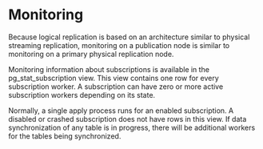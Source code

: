 # Monitoring<a name="EN-US_TOPIC_0289900926"></a>

Because logical replication is based on an architecture similar to physical streaming replication, monitoring on a publication node is similar to monitoring on a primary physical replication node.

Monitoring information about subscriptions is available in the pg\_stat\_subscription view. This view contains one row for every subscription worker. A subscription can have zero or more active subscription workers depending on its state.

Normally, a single apply process runs for an enabled subscription. A disabled or crashed subscription does not have rows in this view. If data synchronization of any table is in progress, there will be additional workers for the tables being synchronized.
